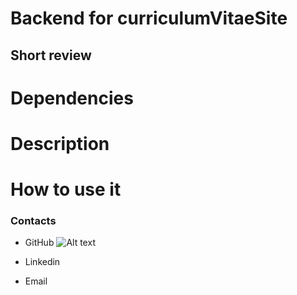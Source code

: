 # Backend for curriculumVitaeSite

## Short review


# Dependencies


# Description


# How to use it

### Contacts

- GitHub ![Alt text](<img src="https://img.icons8.com/metro/104/000000/github.png"/>"GitHub")

- Linkedin

- Email

